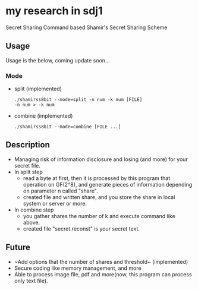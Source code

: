 # my research in sdj1
Secret Sharing Command based Shamir's Secret Sharing Scheme

## Usage
Usage is the below, coming update soon...

### Mode
 - split (implemented)
	```
	./shamirss8bit --mode=split -n num -k num [FILE]
	-n num > -k num
	```

 - combine (implemented)
	```
	./shamirss8bit --mode=combine [FILE ...]
	```

## Description
 - Managing risk of information disclosure and losing (and more) for your secret file.
 - In split step
	 - read a byte at first, then it is processed by this program that operation on GF(2^8), and generate pieces of information depending on parameter n called "share".
	 - created file and written share, and you store the share in local system or server or more.
 - In combine step
	 - you gather shares the number of k and execute command like above.
	 - created file "secret.reconst" is your secret text.

## Future
 - ~Add options that the number of shares and threshold~ (implemented)
 - Secure coding like memory management, and more
 - Able to process image file, pdf and more(now, this program can process only text file).
